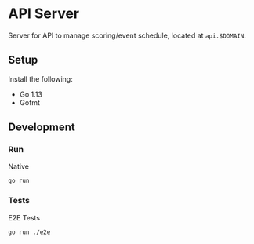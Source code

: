 # API Server

Server for API to manage scoring/event schedule, located at `api.$DOMAIN`.

## Setup

Install the following:
* Go 1.13
* Gofmt

## Development

### Run

Native
```
go run
```

### Tests

E2E Tests
```
go run ./e2e
```
